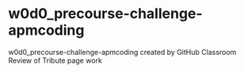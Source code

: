 # w0d0_precourse-challenge-apmcoding
w0d0_precourse-challenge-apmcoding created by GitHub Classroom
Review of Tribute page work
